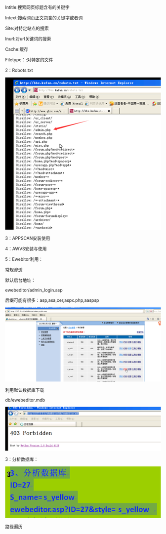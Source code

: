 Intitle:搜索网页标题含有的关键字

Intext:搜索网页正文包含的关键字或者词

Site:对特定站点的搜索

Inurl:对url关键词的搜索

Cache:缓存

Filetype：:对特定的文件



2：Robots.txt

![image-20210715205515679](media/image-20210715205515679.png)

3：APPSCAN安装使用

4：AWVS安装与使用

5：Ewebitor利用：

常规渗透

默认后台地址：

ewebeditor/admin_login.asp

后缀可能有很多：asp,asa,cer,aspx.php,aaspsp

![image-20210715211220081](media/image-20210715211220081.png)



利用默认数据库下载

db/ewebeditor.mdb

![image-20210715211306434](media/image-20210715211306434.png)

3：分析数据库：

![image-20210715211834889](media/image-20210715211834889.png)

路径遍历


